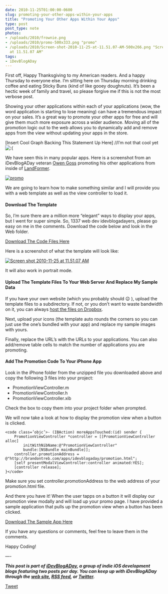 ```yaml
---
date: 2010-11-25T01:00:00-0600
slug: promoting-your-other-apps-within-your-apps
title: "Promoting Your Other Apps Within Your Apps"
type: post
post_type: note
photos:
- /uploads/2010/frownie.png
- /uploads/2010/promo-500x333.png "promo"
- /uploads/2010/Screen-shot-2010-11-25-at-11.51.07-AM-500x266.png "Screen shot 2010-11-25
  at 11.51.07 AM"
tags:
- iDevBlogADay
---
```

First off, Happy Thanksgiving to my American readers. And a happy Thursday to everyone else. I’m sitting here on Thursday morning drinking coffee and eating Sticky Buns (kind of like gooey doughnuts). It’s been a hectic week of family and travel, so please forgive me if this is not the most verbose post.


Showing your other applications within each of your applications (wow, the word application is starting to lose meaning) can have a tremendous impact on your sales. It’s a great way to promote your other apps for free and will give them much more exposure across a wider audience. Moving all of the promotion logic out to the web allows you to dynamically add and remove apps from the view without updating your apps in the store.


[Insert Cool Graph Backing This Statement Up Here] //I’m not that cool yet ![:(](/uploads/2010/frownie.png)


We have seen this in many popular apps. Here is a screenshot from an iDevBlogADay veteran [Owen Goss](http://www.streamingcolour.com/blog/) promoting his other applications from inside of [LandFormer](http://www.streamingcolour.com/games/landformer/).


[![](/uploads/2010/promo-500x333.png "promo")](http://brandontreb.com/wp-content/uploads/2010/11/promo.png)


We are going to learn how to make something similar and I will provide you with a web template as well as the view controller to load it.


#### Download The Template


So, I’m sure there are a million more “elegant” ways to display your apps, but I went for super simple. So, 1337 web dev idevblogadayers, please go easy on me in the comments. Download the code below and look in the Web folder.


[Download The Code Files Here](http://brandontreb.com/wp-content/uploads/2010/11/promotion2.zip)


Here is a screenshot of what the template will look like:


[![](/uploads/2010/Screen-shot-2010-11-25-at-11.51.07-AM-500x266.png "Screen shot 2010-11-25 at 11.51.07 AM")](http://brandontreb.com/wp-content/uploads/2010/11/Screen-shot-2010-11-25-at-11.51.07-AM.png)


It will also work in portrait mode.


#### Upload The Template Files To Your Web Server And Replace My Sample Data


If you have your own website (which you probably should 😉 ), upload the template files to a subdirectory. If not, or you don’t want to waste bandwidth on it, you can always [host the files on Dropbox](http://wiki.dropbox.com/TipsAndTricks/HostWebsites).


Next, upload your icons (the template auto rounds the corners so you can just use the one’s bundled with your app) and replace my sample images with yours.


Finally, replace the URL’s with the URLs to your applications. You can also add/remove table cells to match the number of applications you are promoting.


#### Add The Promotion Code To Your iPhone App


Look in the iPhone folder from the unzipped file you downloaded above and copy the following 3 files into your project:


* PromotionViewController.m
* PromotionViewController.h
* PromotionViewController.xib


Check the box to copy them into your project folder when prompted.


We will now take a look at how to display the promotion view when a button is clicked.




```
<code class=’objc’>- (IBAction) moreAppsTouched:(id) sender {
    PromotionViewController *controller = [[PromotionViewController alloc]
        initWithNibName:@"PromotionViewController"
        bundle:[NSBundle mainBundle]];
    controller.promotionAddress = @"http://brandontreb.com/apps/idevblogaday/promotion.html";
    [self presentModalViewController:controller animated:YES];
    [controller release];
}</code>
```


Make sure you set controller.promotionAddress to the web address of your promotion.html file.


And there you have it! When the user tapps on a button it will display our promotion view modally and will load up your promo page. I have provided a sample application that pulls up the promotion view when a button has been clicked.


[Download The Sample App Here](http://brandontreb.com/wp-content/uploads/2010/11/PromotionTest1.zip)


If you have any questions or comments, feel free to leave them in the comments.


Happy Coding!



 —-




***﻿﻿This post is part of [iDevBlogADay](http://idevblogaday.com/), a group of indie iOS development blogs featuring two posts per day. You can keep up with iDevBlogADay through the [web site](http://idevblogaday.com/), [RSS feed](http://feeds.feedburner.com/idevblogaday), or [Twitter](http://twitter.com/#search?q=%23idevblogaday).***





[Tweet](http://twitter.com/share)


